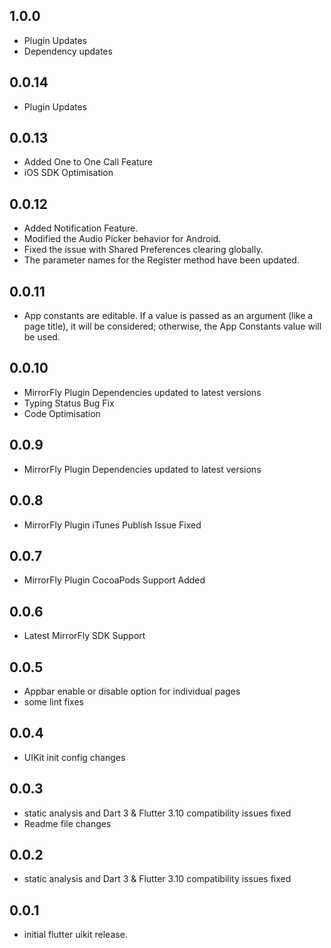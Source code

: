 ## 1.0.0
* Plugin Updates
* Dependency updates

## 0.0.14
* Plugin Updates

## 0.0.13
* Added One to One Call Feature
* iOS SDK Optimisation

## 0.0.12
* Added Notification Feature.
* Modified the Audio Picker behavior for Android.
* Fixed the issue with Shared Preferences clearing globally.
* The parameter names for the Register method have been updated.

## 0.0.11
* App constants are editable. If a value is passed as an argument (like a page title), it will be considered; otherwise, the App Constants value will be used.

## 0.0.10
* MirrorFly Plugin Dependencies updated to latest versions
* Typing Status Bug Fix
* Code Optimisation

## 0.0.9
* MirrorFly Plugin Dependencies updated to latest versions

## 0.0.8
* MirrorFly Plugin iTunes Publish Issue Fixed

## 0.0.7
* MirrorFly Plugin CocoaPods Support Added

## 0.0.6
* Latest MirrorFly SDK Support

## 0.0.5

* Appbar enable or disable option for individual pages
* some lint fixes
## 0.0.4

* UIKit init config changes

## 0.0.3

* static analysis and Dart 3 & Flutter 3.10 compatibility issues fixed
* Readme file changes

## 0.0.2

* static analysis and Dart 3 & Flutter 3.10 compatibility issues fixed
## 0.0.1

* initial flutter uikit release.